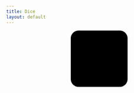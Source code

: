 ```yaml
---
title: Dice
layout: default
---
```

<style type="text/css">
.dice {
    position: relative;
    width: 11em;
    height: 11em;
    border-radius: 1.5em;
    background: black;
    margin: 0 auto;
}
.dark .dice {
    background: white;
}
.dice_point {
    position: absolute;
    width: 2em;
    height: 2em;
    border-radius: 1em;
    background: white;
    display: none;
}
.dark .dice_point {
    background: black;
}
.dice_top {
    top: 1.5em;
}
.dice_middle {
    top: 4.5em;
}
.dice_bottom {
    top: 7.5em;
}
.dice_left {
    left: 1.5em;
}
.dice_center {
    left: 4.5em;
}
.dice_right {
    left: 7.5em;
}
.dice.dice_one   .dice_point.dice_one,
.dice.dice_two   .dice_point.dice_two,
.dice.dice_three .dice_point.dice_three,
.dice.dice_four  .dice_point.dice_four,
.dice.dice_five  .dice_point.dice_five,
.dice.dice_six   .dice_point.dice_six {
    display: block
}
</style>
<div id='dice' class='dice'>
    <div class='dice_point dice_top    dice_left   dice_four dice_five dice_six'></div>
    <div class='dice_point dice_middle dice_left   dice_six'></div>
    <div class='dice_point dice_bottom dice_left   dice_two dice_three dice_four dice_five dice_six'></div>
    <div class='dice_point dice_middle dice_center dice_one dice_three dice_five'></div>
    <div class='dice_point dice_top    dice_right  dice_two dice_three dice_four dice_five dice_six'></div>
    <div class='dice_point dice_middle dice_right  dice_six'></div>
    <div class='dice_point dice_bottom dice_right  dice_four dice_five dice_six'></div>
</div>
<script type="text/javascript">
(function () {
    function dice_rand() {
        var dice = document.getElementById('dice');
        var dice_classes = [
            'dice_one',
            'dice_two',
            'dice_three',
            'dice_four',
            'dice_five',
            'dice_six'
        ];
        var index = Math.round(Math.random() * 6) % 6;
        dice.className = 'dice ' + dice_classes[index];
    }

    var dice = document.getElementById('dice');
    dice.style.cursor = 'pointer';
    dice.onclick = dice_rand;

    dice_rand();
})();
</script>
